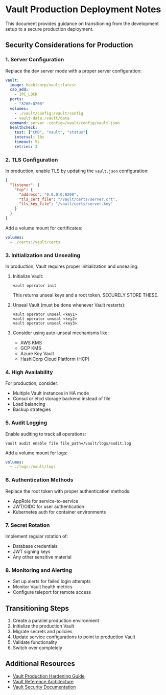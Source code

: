 # Vault Production Deployment Notes

This document provides guidance on transitioning from the development setup to a secure production deployment.

## Security Considerations for Production

### 1. Server Configuration

Replace the dev server mode with a proper server configuration:

```yaml
vault:
  image: hashicorp/vault:latest
  cap_add:
    - IPC_LOCK
  ports:
    - "8200:8200"
  volumes:
    - ./vault/config:/vault/config
    - vault-data:/vault/data
  command: server -config=/vault/config/vault.json
  healthcheck:
    test: ["CMD", "vault", "status"]
    interval: 10s
    timeout: 5s
    retries: 3
```

### 2. TLS Configuration

In production, enable TLS by updating the `vault.json` configuration:

```json
{
  "listener": {
    "tcp": {
      "address": "0.0.0.0:8200",
      "tls_cert_file": "/vault/certs/server.crt",
      "tls_key_file": "/vault/certs/server.key"
    }
  }
}
```

Add a volume mount for certificates:
```yaml
volumes:
  - ./certs:/vault/certs
```

### 3. Initialization and Unsealing

In production, Vault requires proper initialization and unsealing:

1. Initialize Vault:
   ```
   vault operator init
   ```
   This returns unseal keys and a root token. SECURELY STORE THESE.

2. Unseal Vault (must be done whenever Vault restarts):
   ```
   vault operator unseal <key1>
   vault operator unseal <key2>
   vault operator unseal <key3>
   ```

3. Consider using auto-unseal mechanisms like:
   - AWS KMS
   - GCP KMS
   - Azure Key Vault
   - HashiCorp Cloud Platform (HCP)

### 4. High Availability

For production, consider:
- Multiple Vault instances in HA mode
- Consul or etcd storage backend instead of file
- Load balancing
- Backup strategies

### 5. Audit Logging

Enable auditing to track all operations:

```
vault audit enable file file_path=/vault/logs/audit.log
```

Add a volume mount for logs:
```yaml
volumes:
  - ./logs:/vault/logs
```

### 6. Authentication Methods

Replace the root token with proper authentication methods:
- AppRole for service-to-service
- JWT/OIDC for user authentication
- Kubernetes auth for container environments

### 7. Secret Rotation

Implement regular rotation of:
- Database credentials
- JWT signing keys
- Any other sensitive material

### 8. Monitoring and Alerting

- Set up alerts for failed login attempts
- Monitor Vault health metrics
- Configure teleport for remote access

## Transitioning Steps

1. Create a parallel production environment
2. Initialize the production Vault
3. Migrate secrets and policies
4. Update service configurations to point to production Vault
5. Validate functionality
6. Switch over completely

## Additional Resources

- [Vault Production Hardening Guide](https://www.vaultproject.io/docs/concepts/production-hardening)
- [Vault Reference Architecture](https://www.vaultproject.io/docs/concepts/architecture)
- [Vault Security Documentation](https://www.vaultproject.io/docs/internals/security) 